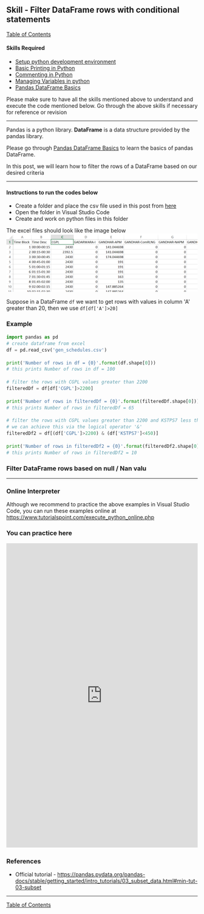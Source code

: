 ## Skill - Filter DataFrame rows with conditional statements
[Table of Contents](https://nagasudhir.blogspot.com/2020/04/taming-python-table-of-contents.html)

#### Skills Required
* [Setup python development environment](https://nagasudhir.blogspot.com/2020/04/setup-python-development-environment_14.html)
* [Basic Printing in Python](https://nagasudhir.blogspot.com/2020/04/basic-printing-in-python.html)
* [Commenting in Python](https://nagasudhir.blogspot.com/2020/04/comments-in-python.html)
* [Managing Variables in python](https://nagasudhir.blogspot.com/2020/04/managing-variables-in-python.html)
* [Pandas DataFrame Basics](https://nagasudhir.blogspot.com/2020/05/pandas-dataframe-basics.html)

Please make sure to have all the skills mentioned above to understand and execute the code mentioned below. Go through the above skills if necessary for reference or revision

<hr/>

Pandas is a python library.
**DataFrame** is a data structure provided by the pandas library.

Please go through [Pandas DataFrame Basics](https://nagasudhir.blogspot.com/2020/05/pandas-dataframe-basics.html) to learn the basics of pandas DataFrame.

In this post, we will learn how to filter the rows of a DataFrame based on our desired criteria

<hr/>

#### Instructions to run the codes below
* Create a folder and place the csv file used in this post from [here](https://github.com/nagasudhirpulla/taming_python/raw/master/blog/skills/assets/data/gen_schedules.csv)
* Open the folder in Visual Studio Code
* Create and work on python files in this folder

The excel files should look like the image below 
![excel_file_illustration](https://github.com/nagasudhirpulla/taming_python/raw/master/blog/skills/assets/img/all_gen_data.png)

Suppose in a DataFrame `df` we want to get rows with values in column 'A' greater than 20, then we use `df[df['A']>20]`

### Example
```python
import pandas as pd
# create dataframe from excel
df = pd.read_csv('gen_schedules.csv')

print('Number of rows in df = {0}'.format(df.shape[0]))
# this prints Number of rows in df = 100

# filter the rows with CGPL values greater than 2200
filteredDf = df[df['CGPL']>2200]

print('Number of rows in filteredDf = {0}'.format(filteredDf.shape[0]))
# this prints Number of rows in filteredDf = 65

# filter the rows with CGPL values greater than 2200 and KSTPS7 less than 450
# we can achieve this via the logical operator '&'
filteredDf2 = df[(df['CGPL']>2200) & (df['KSTPS7']<450)]

print('Number of rows in filteredDf2 = {0}'.format(filteredDf2.shape[0]))
# this prints Number of rows in filteredDf2 = 10
```
### Filter DataFrame rows based on null / Nan valu 

<hr/>

### Online Interpreter
Although we recommend to practice the above examples in Visual Studio Code, you can run these examples online at https://www.tutorialspoint.com/execute_python_online.php

### You can practice here
<iframe height="800px" width="100%" src="https://repl.it/repls/RevolvingAngryFrontend?lite=true" scrolling="no" frameborder="no" allowtransparency="true" allowfullscreen="true" sandbox="allow-forms allow-pointer-lock allow-popups allow-same-origin allow-scripts allow-modals"></iframe>

### References
* Official tutorial - https://pandas.pydata.org/pandas-docs/stable/getting_started/intro_tutorials/03_subset_data.html#min-tut-03-subset

<hr/>

[Table of Contents](https://nagasudhir.blogspot.com/2020/04/taming-python-table-of-contents.html)



<!--stackedit_data:
eyJwcm9wZXJ0aWVzIjoidGl0bGU6IEZpbHRlciBEYXRhRnJhbW
Ugcm93c1xuYXV0aG9yOiBOYWdhc3VkaGlyIFB1bGxhXG5kYXRl
OiAnMjAyMC0wNS0wNidcbnRhZ3M6ICdsZWFybmluZywgcHl0aG
9uLCB0YW1pbmdfcHl0aG9uX3NraWxsJ1xuY2F0ZWdvcmllczog
dGFtaW5nX3B5dGhvbl9za2lsbFxuIiwiaGlzdG9yeSI6Wy0yMD
ExMDg5NjIwLDE5MzEyNDQyOTgsLTEwMDI5NTUzMjYsLTE1ODM2
NDQ4NTUsNDA4MDE4MzQxLDYzODM3Nzc5NywtMTc2NTA3NTEyMi
wtMTAyMjk1NTEyMV19
-->